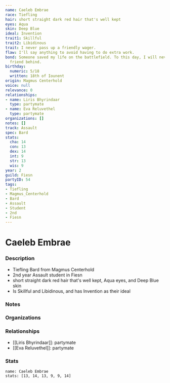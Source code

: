 ```yaml
---
name: Caeleb Embrae
race: Tiefling
hair: short straight dark red hair that's well kept
eyes: Aqua
skin: Deep Blue
ideal: Invention
trait1: Skillful
trait2: Libidinous
trait: I never pass up a friendly wager.
flaw: I'll say anything to avoid having to do extra work.
bond: Someone saved my life on the battlefield. To this day, I will never leave a
  friend behind.
birthday:
  numeric: 5/18
  written: 18th of Iounent
origin: Magmus Centerhold
voice: null
relevance: 0
relationships:
- name: Liris Bhyrindaar
  type: partymate
- name: Eva Reluvethel
  type: partymate
organizations: []
notes: []
track: Assault
spec: Bard
stats:
  cha: 14
  con: 13
  dex: 14
  int: 9
  str: 13
  wis: 9
year: 2
guild: Fiesn
partyID: 54
tags:
- Tiefling
- Magmus_Centerhold
- Bard
- Assault
- Student
- 2nd
- Fiesn
---
```

# Caeleb Embrae
### Description
- Tiefling Bard from Magmus Centerhold
- 2nd year Assault student in Fiesn
- short straight dark red hair that's well kept, Aqua eyes, and Deep Blue skin
- Is Skillful and Libidinous, and has Invention as their ideal

### Notes

### Organizations

### Relationships
- [[Liris Bhyrindaar]]: partymate
- [[Eva Reluvethel]]: partymate

### Stats
```statblock
name: Caeleb Embrae
stats: [13, 14, 13, 9, 9, 14]
```